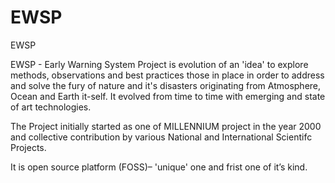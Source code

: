 # EWSP
EWSP

EWSP - Early Warning System Project is evolution of an 'idea' to explore methods, observations and best practices those in place in order to address and solve the fury of nature and it's disasters originating from Atmosphere, Ocean and Earth it-self. It evolved from time to time with emerging and state of art technologies.

The Project initially started as one of MILLENNIUM project in the year 2000 and collective contribution by various National and International Scientifc Projects.

It is open source platform  (FOSS)– 'unique' one and frist one of it’s kind.

